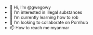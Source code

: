 - 👋 Hi, I’m @gwegowy
- 👀 I’m interested in illegal substances
- 🌱 I’m currently learning how to rob
- 💞️ I’m looking to collaborate on Pornhub
- 📫 How to reach me myanmar

<!---
gwegowy/gwegowy is a ✨ special ✨ repository because its `README.md` (this file) appears on your GitHub profile.
You can click the Preview link to take a look at your changes.
--->
